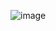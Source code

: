 ![image](https://user-images.githubusercontent.com/113096980/218539101-8a57b0c2-30d8-4f1f-945d-b6b1434ef8cc.png)
